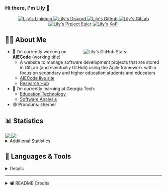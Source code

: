 ### Hi there, I'm Lily 👋

<!-- Trophies
<p align="center">
  <img alig src="https://github-profile-trophy.vercel.app/?username=Lilyheart&theme=nord&margin-w=15&margin-h=15&no-frame=true&rank=SECRET,SSS,SS,S,AAA,AA,A" />
</p>
-->
<p align="center">
  <a href="https://www.linkedin.com/in/lily-romano/">
    <img alt="Lily's Linkedin" src="https://img.shields.io/badge/linkedin-%230077B5.svg?&style=for-the-badge&logo=linkedin&logoColor=white" />
  </a>
  <a href="https://discordapp.com/users/Lilyheart#4493">
    <img alt="Lily's Discord" src="https://img.shields.io/badge/Discord-7289DA?style=for-the-badge&logo=discord&logoColor=white" />
  </a>
  <a href="https://github.com/Lilyheart">
    <img alt="Lily's Github" src="https://img.shields.io/badge/GitHub-100000?style=for-the-badge&logo=github&logoColor=white" />
  </a>
  <a href="https://gitlab.com/Lilyheart">
    <img alt="Lily's GitLab" src="https://img.shields.io/badge/GitLab-330F63?style=for-the-badge&logo=gitlab&logoColor=white" />
  </a>
  <a href="https://projecteuler.net/progress=Lilyheart">
    <img alt="Lily's Project Euler" src="https://img.shields.io/badge/Project%20Euler-6B4E3D?style=for-the-badge&logoColor=white" />
  </a>
  <a href="https://ko-fi.com/lilyheart">
    <img alt="Lily's KoFi" src="https://img.shields.io/badge/Ko--fi-F16061?style=for-the-badge&logo=ko-fi&logoColor=white" />
  </a>
  </p>

## 👩‍💻 About Me

<img align=right width="50%" alt="Lily's GitHub Stats" src="https://github-readme-stats.vercel.app/api?username=Lilyheart&count_private=true&hide_border=true&show_icons=true&bg_color=FFFFFF&title_color=32698E&text_color=282828&icon_color=32698E"/>

- 🔭 I’m currently working on **AIECode** (working title)
  - A website to manage software development projects that are stored in GitLab (and eventually GitHub) using the Agile framework with a focus on secondary and higher education students and educators
  - [AIECode live site](https://lilyheart.github.io/AIECode)
  - [Research Hub](https://www.notion.so/agileineducation/Agile-in-Education-657a88b8a8a845aeb09a28c79deb9563)
- 🌱 I’m currently learning at Georgia Tech:
  - [Education Technology](https://omscs6460.gatech.edu/spring-2021/)
  - [Software Analysis](http://rightingcode.org/lessons.html)
- 😄 Pronouns: she/her

## 📊 Statistics

<a href="#">
  <img align="center" width="49%" src="https://github-readme-streak-stats.herokuapp.com/?user=Lilyheart&hide_border=true&background=FFFFFF&stroke=282828&ring=32698E&fire=32698E&currStreakNum=282828&sideNums=282828&currStreakLabel=282828&sideLabels=282828&dates=888888" />
</a>
<a href="#">
  <img align="center" width="49%" src="https://github-readme-stats.vercel.app/api/wakatime?username=Lily&hide_border=true&bg_color=FFFFFF&title_color=32698E&text_color=282828&icon_color=32698E" />
</a>

<details><summary>Additional Statistics</summary>

<!--START_SECTION:waka-->
![Profile Views](http://img.shields.io/badge/Profile%20Views-189-blue)

![Lines of code](https://img.shields.io/badge/From%20Hello%20World%20I%27ve%20Written-34.9%20million%20lines%20of%20code-blue)

**🐱 My Github Data** 

> 🏆 290 Contributions in the Year 2021
 > 
> 📦 174.9 kB Used in Github's Storage 
 > 
> 💼 Opted to Hire
 > 
> 📜 16 Public Repositories 
 > 
> 🔑 14 Private Repositories  
 > 
**I'm an Early 🐤** 

```text
🌞 Morning    58 commits     ████░░░░░░░░░░░░░░░░░░░░░   16.16% 
🌆 Daytime    154 commits    ██████████░░░░░░░░░░░░░░░   42.9% 
🌃 Evening    122 commits    ████████░░░░░░░░░░░░░░░░░   33.98% 
🌙 Night      25 commits     █░░░░░░░░░░░░░░░░░░░░░░░░   6.96%

```
📅 **I'm Most Productive on Friday** 

```text
Monday       49 commits     ███░░░░░░░░░░░░░░░░░░░░░░   13.65% 
Tuesday      42 commits     ███░░░░░░░░░░░░░░░░░░░░░░   11.7% 
Wednesday    49 commits     ███░░░░░░░░░░░░░░░░░░░░░░   13.65% 
Thursday     27 commits     ██░░░░░░░░░░░░░░░░░░░░░░░   7.52% 
Friday       87 commits     ██████░░░░░░░░░░░░░░░░░░░   24.23% 
Saturday     55 commits     ███░░░░░░░░░░░░░░░░░░░░░░   15.32% 
Sunday       50 commits     ███░░░░░░░░░░░░░░░░░░░░░░   13.93%

```


📊 **This Week I Spent My Time On** 

```text
⌚︎ Time Zone: America/New_York

💬 Programming Languages: 
JavaScript               12 hrs 44 mins      ██████████████████░░░░░░░   75.07% 
HTML                     1 hr 24 mins        ██░░░░░░░░░░░░░░░░░░░░░░░   8.25% 
Bash                     56 mins             █░░░░░░░░░░░░░░░░░░░░░░░░   5.57% 
Sass                     40 mins             █░░░░░░░░░░░░░░░░░░░░░░░░   4.0% 
C++                      34 mins             ░░░░░░░░░░░░░░░░░░░░░░░░░   3.4%

🔥 Editors: 
Atom                     14 hrs 52 mins      ██████████████████████░░░   87.55% 
VS Code                  2 hrs 6 mins        ███░░░░░░░░░░░░░░░░░░░░░░   12.45% 
Vim                      0 secs              ░░░░░░░░░░░░░░░░░░░░░░░░░   0.0%

🐱‍💻 Projects: 
AIECode                  14 hrs 38 mins      █████████████████████░░░░   86.26% 
cs6340_labs              2 hrs 6 mins        ███░░░░░░░░░░░░░░░░░░░░░░   12.38% 
codechallenges           11 mins             ░░░░░░░░░░░░░░░░░░░░░░░░░   1.14% 
lilyheart                1 min               ░░░░░░░░░░░░░░░░░░░░░░░░░   0.13% 
Unknown Project          0 secs              ░░░░░░░░░░░░░░░░░░░░░░░░░   0.07%

💻 Operating System: 
Linux                    16 hrs 58 mins      █████████████████████████   100.0%

```

**I Mostly Code in JavaScript** 

```text
JavaScript               10 repos            █████████░░░░░░░░░░░░░░░░   38.46% 
HTML                     6 repos             █████░░░░░░░░░░░░░░░░░░░░   23.08% 
Java                     6 repos             █████░░░░░░░░░░░░░░░░░░░░   23.08% 
Arduino                  1 repo              █░░░░░░░░░░░░░░░░░░░░░░░░   3.85% 
R                        1 repo              █░░░░░░░░░░░░░░░░░░░░░░░░   3.85%

```


**Timeline**

![Chart not found](https://raw.githubusercontent.com/Lilyheart/Lilyheart/main/charts/bar_graph.png) 


<!--END_SECTION:waka-->
</details>

## 💬 Languages & Tools
<details><summary>Details</summary>
<!-- https://simpleicons.org/ -->

![](https://img.shields.io/badge/OS-Linux-informational?style=flat&logo=linux&logoColor=white&color=32698E)
![](https://img.shields.io/badge/Editor-Atom-informational?style=flat&logo=Atom&logoColor=white&color=32698E)
![](https://img.shields.io/badge/Code-Java-informational?style=flat&logo=java&logoColor=white&color=32698E)
![](https://img.shields.io/badge/Code-Javascript-informational?style=flat&logo=javascript&logoColor=white&color=32698E)
![](https://img.shields.io/badge/Code-Python-informational?style=flat&logo=python&logoColor=white&color=32698E)
![](https://img.shields.io/badge/Code-SASS-informational?style=flat&logo=Sass&logoColor=white&color=32698E)
![](https://img.shields.io/badge/Code-SCSS-informational?style=flat&logo=Sass&logoColor=white&color=32698E)
![](https://img.shields.io/badge/Code-Bootstrap-informational?style=flat&logo=Bootstrap&logoColor=white&color=32698E)
![](https://img.shields.io/badge/Code-Markdown-informational?style=flat&logo=Markdown&logoColor=white&color=32698E)
![](https://img.shields.io/badge/Shell-Bash-informational?style=flat&logo=gnu-bash&logoColor=white&color=32698E)
![](https://img.shields.io/badge/VCS-Git-informational?style=flat&logo=git&logoColor=white&color=32698E)

<p align="center">
  <img align="center" src="https://github-readme-stats.vercel.app/api/top-langs/?username=Lilyheart&hide_border=true&bg_color=FFFFFF&title_color=32698E&text_color=282828&icon_color=32698E&layout=compact" />
</p>
</details>

----

<details><summary>📽️ README Credits</summary>

- [Badges 4 README](https://github.com/alexandresanlim/Badges4-README.md-Profile)
- [GitHub Readme Stats](https://github.com/anuraghazra/github-readme-stats)
- [GitHub Readme Streak Stats](https://github.com/DenverCoder1/github-readme-streak-stats)
- [Waka Readme Stats](https://github.com/anmol098/waka-readme-stats)
- [Sheilds.io](https://shields.io/)

</details>
